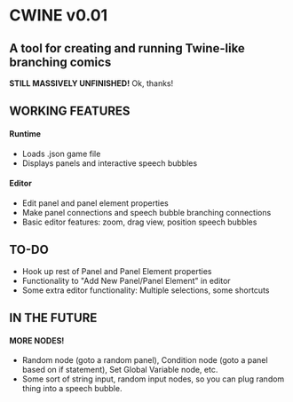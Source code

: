 # CWINE v0.01

## A tool for creating and running Twine-like branching comics

**STILL MASSIVELY UNFINISHED!** Ok, thanks!

## WORKING FEATURES

#### Runtime

- Loads .json game file
- Displays panels and interactive speech bubbles

#### Editor

- Edit panel and panel element properties
- Make panel connections and speech bubble branching connections
- Basic editor features: zoom, drag view, position speech bubbles

## TO-DO

- Hook up rest of Panel and Panel Element properties
- Functionality to "Add New Panel/Panel Element" in editor
- Some extra editor functionality: Multiple selections, some shortcuts

## IN THE FUTURE

#### MORE NODES!

- Random node (goto a random panel), Condition node (goto a panel based on if statement), Set Global Variable node, etc.
- Some sort of string input, random input nodes, so you can plug random thing into a speech bubble.
